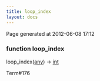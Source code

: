 ```yaml
---
title: loop_index
layout: docs
---
```


<div class="bottom_right_note">Page generated at 2012-06-08 17:12</div>
<h3><span class="minor">function</span> loop_index</h3>

loop_index(<a href="/docs/any.html">any</a>) -> <a href="/docs/int.html">int</a>
<p></p>

<p><span class="extra_minor">Term#176</span></p>
